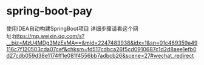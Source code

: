 # spring-boot-pay
使用IDEA自动构建SpringBoot项目
详细步骤请看这个网址:https://mp.weixin.qq.com/s?__biz=MzU4MDg3MzExMA==&mid=2247483938&idx=1&sn=01c469359a49116c7f120503cda07cef&chksm=fd517cdbca26f5cd0910687c1d2d8aee1efb0d27cdb059d38e1174ff1e081f4556bb7adbcb26&scene=27#wechat_redirect
